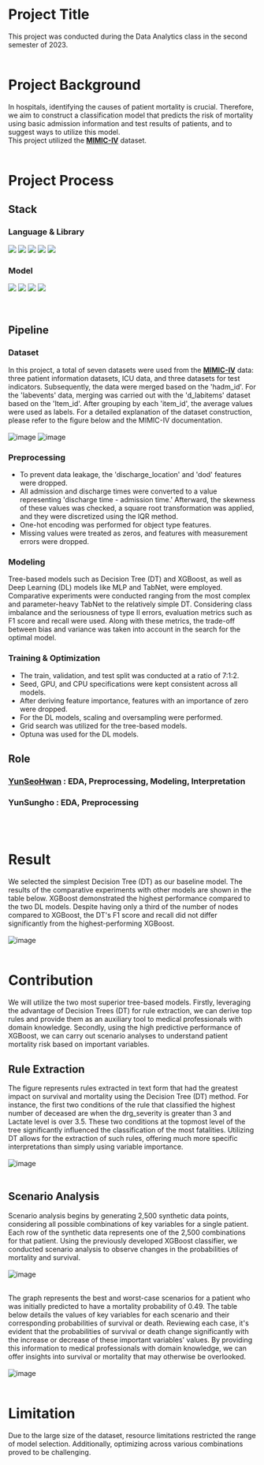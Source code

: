 # Project Title
This project was conducted during the Data Analytics class in the second semester of 2023.
<br><br>

# Project Background 
In hospitals, identifying the causes of patient mortality is crucial. 
Therefore, we aim to construct a classification model that predicts the risk of mortality using basic admission information and test results of patients, and to suggest ways to utilize this model. <br>
This project utilized the [**MIMIC-IV**](https://physionet.org/content/mimiciv/2.2/) dataset.
<br><br>

# Project Process  

## Stack
### Language & Library
<div>
  <img src="https://img.shields.io/badge/Python-3776AB?style=flat&logo=python&logoColor=white"/>
  <img src="https://img.shields.io/badge/Pytorch-EE4C2C?style=flat&logo=pytorch&logoColor=white"/>
  <img src="https://img.shields.io/badge/Numpy-013243?style=flat&logo=Numpy&logoColor=white"/>
  <img src="https://img.shields.io/badge/Pandas-150458?style=flat&logo=Pandas&logoColor=white"/>
  <img src="https://img.shields.io/badge/Scikit learn-F7931E?style=flat&logo=Scikitlearn&logoColor=white"/>
</div>

### Model
<div>
  <img src="https://img.shields.io/badge/DecisionTree-000000?style=flat&logo=&logoColor=white"/>
  <img src="https://img.shields.io/badge/XGBoost-000000?style=flat&logo=&logoColor=white"/>
  <img src="https://img.shields.io/badge/MLP-000000?style=flat&logo=&logoColor=white"/>
  <img src="https://img.shields.io/badge/TabNet-000000?style=flat&logo=&logoColor=white"/>
</div>
<br><br>

## Pipeline
### Dataset
In this project, a total of seven datasets were used from the [**MIMIC-IV**](https://physionet.org/content/mimiciv/2.2/) data: three patient information datasets, ICU data, and three datasets for test indicators. Subsequently, the data were merged based on the 'hadm_id'. For the 'labevents' data, merging was carried out with the 'd_labitems' dataset based on the 'Item_id'. After grouping by each 'item_id', the average values were used as labels. For a detailed explanation of the dataset construction, please refer to the figure below and the MIMIC-IV documentation.
<br><br>
![image](https://github.com/YunSeoHwan/DA_MIMIC-IV_Project/assets/48356954/c0046d18-eebb-4dbe-8ad8-6927ac88fcea)
![image](https://github.com/YunSeoHwan/DA_MIMIC-IV_Project/assets/48356954/b6c32656-78f0-4a4b-aebd-9a9c650b3c91)

### Preprocessing
- To prevent data leakage, the 'discharge_location' and 'dod' features were dropped.
- All admission and discharge times were converted to a value representing 'discharge time - admission time.' Afterward, the skewness of these values was checked, a square root transformation was applied, and they were discretized using the IQR method.
- One-hot encoding was performed for object type features.
- Missing values were treated as zeros, and features with measurement errors were dropped.

### Modeling
Tree-based models such as Decision Tree (DT) and XGBoost, as well as Deep Learning (DL) models like MLP and TabNet, were employed. Comparative experiments were conducted ranging from the most complex and parameter-heavy TabNet to the relatively simple DT. Considering class imbalance and the seriousness of type II errors, evaluation metrics such as F1 score and recall were used. Along with these metrics, the trade-off between bias and variance was taken into account in the search for the optimal model.

### Training & Optimization
- The train, validation, and test split was conducted at a ratio of 7:1:2.
- Seed, GPU, and CPU specifications were kept consistent across all models.
- After deriving feature importance, features with an importance of zero were dropped.
- For the DL models, scaling and oversampling were performed.
- Grid search was utilized for the tree-based models.
- Optuna was used for the DL models.
## Role
### [**YunSeoHwan**](https://github.com/YunSeoHwan) : EDA, Preprocessing, Modeling, Interpretation<br>
### YunSungho : EDA, Preprocessing
<br><br>

# Result
We selected the simplest Decision Tree (DT) as our baseline model. The results of the comparative experiments with other models are shown in the table below. XGBoost demonstrated the highest performance compared to the two DL models. Despite having only a third of the number of nodes compared to XGBoost, the DT's F1 score and recall did not differ significantly from the highest-performing XGBoost. <br><br>
![image](https://github.com/YunSeoHwan/DA_MIMIC-IV_Project/assets/48356954/555962a5-b7bd-40d3-8620-de34ae4fb74c)
<br><br>
# Contribution
We will utilize the two most superior tree-based models. Firstly, leveraging the advantage of Decision Trees (DT) for rule extraction, we can derive top rules and provide them as an auxiliary tool to medical professionals with domain knowledge. Secondly, using the high predictive performance of XGBoost, we can carry out scenario analyses to understand patient mortality risk based on important variables.
<br>
## Rule Extraction
The figure represents rules extracted in text form that had the greatest impact on survival and mortality using the Decision Tree (DT) method. For instance, the first two conditions of the rule that classified the highest number of deceased are when the drg_severity is greater than 3 and Lactate level is over 3.5. These two conditions at the topmost level of the tree significantly influenced the classification of the most fatalities. Utilizing DT allows for the extraction of such rules, offering much more specific interpretations than simply using variable importance. <br><br>
![image](https://github.com/YunSeoHwan/DA_MIMIC-IV_Project/assets/48356954/4f36c9fb-41e7-446c-a36a-8a525c9c0a67)
<br><br>

## Scenario Analysis
Scenario analysis begins by generating 2,500 synthetic data points, considering all possible combinations of key variables for a single patient. Each row of the synthetic data represents one of the 2,500 combinations for that patient. Using the previously developed XGBoost classifier, we conducted scenario analysis to observe changes in the probabilities of mortality and survival.<br><br>
![image](https://github.com/YunSeoHwan/DA_MIMIC-IV_Project/assets/48356954/e889d66a-d4ff-4e06-9928-42985a74cf71)
<br><br>

The graph represents the best and worst-case scenarios for a patient who was initially predicted to have a mortality probability of 0.49. The table below details the values of key variables for each scenario and their corresponding probabilities of survival or death. Reviewing each case, it's evident that the probabilities of survival or death change significantly with the increase or decrease of these important variables' values. By providing this information to medical professionals with domain knowledge, we can offer insights into survival or mortality that may otherwise be overlooked.<br><br>
![image](https://github.com/YunSeoHwan/DA_MIMIC-IV_Project/assets/48356954/084e6c8f-319e-4435-81ed-555b9dd0ae6a) <br><br>
# Limitation
Due to the large size of the dataset, resource limitations restricted the range of model selection. Additionally, optimizing across various combinations proved to be challenging.
